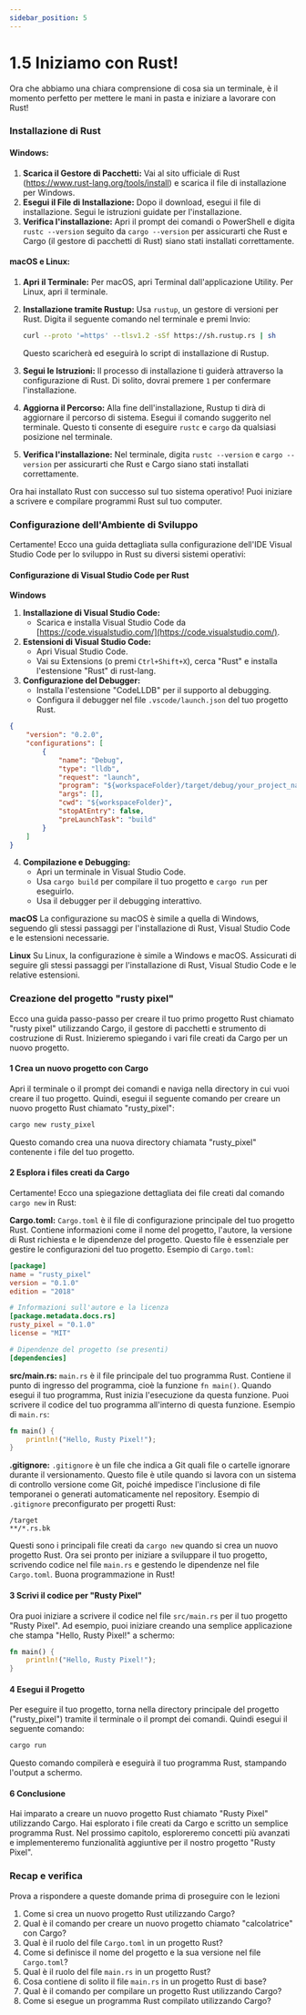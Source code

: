```yaml
---
sidebar_position: 5
---
```


# 1.5 Iniziamo con Rust!
Ora che abbiamo una chiara comprensione di cosa sia un terminale, è il momento perfetto per mettere le mani in pasta e iniziare a lavorare con Rust!

### Installazione di Rust
#### Windows:

1. **Scarica il Gestore di Pacchetti:** Vai al sito ufficiale di Rust (https://www.rust-lang.org/tools/install) e scarica il file di installazione per Windows.
2. **Esegui il File di Installazione:** Dopo il download, esegui il file di installazione. Segui le istruzioni guidate per l'installazione.
3. **Verifica l'installazione:** Apri il prompt dei comandi o PowerShell e digita `rustc --version` seguito da `cargo --version` per assicurarti che Rust e Cargo (il gestore di pacchetti di Rust) siano stati installati correttamente.

#### macOS e Linux:

1. **Apri il Terminale:** Per macOS, apri Terminal dall'applicazione Utility. Per Linux, apri il terminale.
2. **Installazione tramite Rustup:** Usa `rustup`, un gestore di versioni per Rust. Digita il seguente comando nel terminale e premi Invio:

   ```bash
   curl --proto '=https' --tlsv1.2 -sSf https://sh.rustup.rs | sh
   ```

   Questo scaricherà ed eseguirà lo script di installazione di Rustup.
3. **Segui le Istruzioni:** Il processo di installazione ti guiderà attraverso la configurazione di Rust. Di solito, dovrai premere `1` per confermare l'installazione.
4. **Aggiorna il Percorso:** Alla fine dell'installazione, Rustup ti dirà di aggiornare il percorso di sistema. Esegui il comando suggerito nel terminale. Questo ti consente di eseguire `rustc` e `cargo` da qualsiasi posizione nel terminale.
5. **Verifica l'installazione:** Nel terminale, digita `rustc --version` e `cargo --version` per assicurarti che Rust e Cargo siano stati installati correttamente.

Ora hai installato Rust con successo sul tuo sistema operativo! Puoi iniziare a scrivere e compilare programmi Rust sul tuo computer.

### Configurazione dell'Ambiente di Sviluppo

Certamente! Ecco una guida dettagliata sulla configurazione dell'IDE Visual Studio Code per lo sviluppo in Rust su diversi sistemi operativi:

#### Configurazione di Visual Studio Code per Rust
**Windows**
1. **Installazione di Visual Studio Code:**
   - Scarica e installa Visual Studio Code da [https://code.visualstudio.com/](https://code.visualstudio.com/).
2. **Estensioni di Visual Studio Code:**
   - Apri Visual Studio Code.
   - Vai su Extensions (o premi `Ctrl+Shift+X`), cerca "Rust" e installa l'estensione "Rust" di rust-lang.
3. **Configurazione del Debugger:**
   - Installa l'estensione "CodeLLDB" per il supporto al debugging.
   - Configura il debugger nel file `.vscode/launch.json` del tuo progetto Rust.

```json
{
    "version": "0.2.0",
    "configurations": [
        {
            "name": "Debug",
            "type": "lldb",
            "request": "launch",
            "program": "${workspaceFolder}/target/debug/your_project_name",
            "args": [],
            "cwd": "${workspaceFolder}",
            "stopAtEntry": false,
            "preLaunchTask": "build"
        }
    ]
}
```
4. **Compilazione e Debugging:**
   - Apri un terminale in Visual Studio Code.
   - Usa `cargo build` per compilare il tuo progetto e `cargo run` per eseguirlo.
   - Usa il debugger per il debugging interattivo.

**macOS**
La configurazione su macOS è simile a quella di Windows, seguendo gli stessi passaggi per l'installazione di Rust, Visual Studio Code e le estensioni necessarie.

**Linux**
Su Linux, la configurazione è simile a Windows e macOS. Assicurati di seguire gli stessi passaggi per l'installazione di Rust, Visual Studio Code e le relative estensioni.

### Creazione del progetto "rusty pixel"
Ecco una guida passo-passo per creare il tuo primo progetto Rust chiamato "rusty pixel" utilizzando Cargo, il gestore di pacchetti e strumento di costruzione di Rust. Inizieremo spiegando i vari file creati da Cargo per un nuovo progetto.

#### 1 Crea un nuovo progetto con Cargo
Apri il terminale o il prompt dei comandi e naviga nella directory in cui vuoi creare il tuo progetto. Quindi, esegui il seguente comando per creare un nuovo progetto Rust chiamato "rusty_pixel":

```sh
cargo new rusty_pixel
```

Questo comando crea una nuova directory chiamata "rusty_pixel" contenente i file del tuo progetto.

#### 2 Esplora i files creati da Cargo
Certamente! Ecco una spiegazione dettagliata dei file creati dal comando `cargo new` in Rust:

**Cargo.toml:**
`Cargo.toml` è il file di configurazione principale del tuo progetto Rust. Contiene informazioni come il nome del progetto, l'autore, la versione di Rust richiesta e le dipendenze del progetto. Questo file è essenziale per gestire le configurazioni del tuo progetto.
Esempio di `Cargo.toml`:
```toml
[package]
name = "rusty_pixel"
version = "0.1.0"
edition = "2018"

# Informazioni sull'autore e la licenza
[package.metadata.docs.rs]
rusty_pixel = "0.1.0"
license = "MIT"

# Dipendenze del progetto (se presenti)
[dependencies]
```

**src/main.rs:**
`main.rs` è il file principale del tuo programma Rust. Contiene il punto di ingresso del programma, cioè la funzione `fn main()`. Quando esegui il tuo programma, Rust inizia l'esecuzione da questa funzione. Puoi scrivere il codice del tuo programma all'interno di questa funzione.
Esempio di `main.rs`:
```rust
fn main() {
    println!("Hello, Rusty Pixel!");
}
```

**.gitignore:**
`.gitignore` è un file che indica a Git quali file o cartelle ignorare durante il versionamento. Questo file è utile quando si lavora con un sistema di controllo versione come Git, poiché impedisce l'inclusione di file temporanei o generati automaticamente nel repository.
Esempio di `.gitignore` preconfigurato per progetti Rust:
```gitignore
/target
**/*.rs.bk
```

Questi sono i principali file creati da `cargo new` quando si crea un nuovo progetto Rust. Ora sei pronto per iniziare a sviluppare il tuo progetto, scrivendo codice nel file `main.rs` e gestendo le dipendenze nel file `Cargo.toml`. Buona programmazione in Rust!

#### 3 Scrivi il codice per "Rusty Pixel"
Ora puoi iniziare a scrivere il codice nel file `src/main.rs` per il tuo progetto "Rusty Pixel". Ad esempio, puoi iniziare creando una semplice applicazione che stampa "Hello, Rusty Pixel!" a schermo:

```rust
fn main() {
    println!("Hello, Rusty Pixel!");
}
```

#### 4 Esegui il Progetto
Per eseguire il tuo progetto, torna nella directory principale del progetto ("rusty_pixel") tramite il terminale o il prompt dei comandi. Quindi esegui il seguente comando:

```sh
cargo run
```

Questo comando compilerà e eseguirà il tuo programma Rust, stampando l'output a schermo.

#### 6 Conclusione
Hai imparato a creare un nuovo progetto Rust chiamato "Rusty Pixel" utilizzando Cargo. Hai esplorato i file creati da Cargo e scritto un semplice programma Rust. Nel prossimo capitolo, esploreremo concetti più avanzati e implementeremo funzionalità aggiuntive per il nostro progetto "Rusty Pixel".

### Recap e verifica
Prova a rispondere a queste domande prima di proseguire con le lezioni

1. Come si crea un nuovo progetto Rust utilizzando Cargo?
2. Qual è il comando per creare un nuovo progetto chiamato "calcolatrice" con Cargo?
3. Qual è il ruolo del file `Cargo.toml` in un progetto Rust?
4. Come si definisce il nome del progetto e la sua versione nel file `Cargo.toml`?
5. Qual è il ruolo del file `main.rs` in un progetto Rust?
6. Cosa contiene di solito il file `main.rs` in un progetto Rust di base?
7. Qual è il comando per compilare un progetto Rust utilizzando Cargo?
8. Come si esegue un programma Rust compilato utilizzando Cargo?